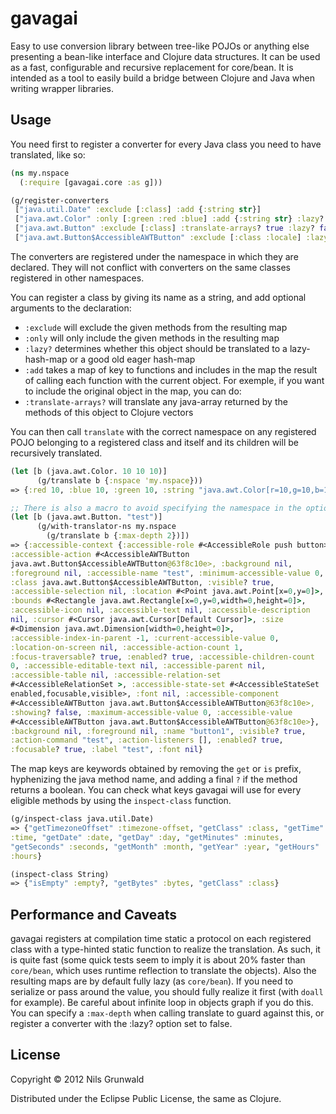 # gavagai

Easy to use conversion library between tree-like POJOs or anything else presenting a bean-like interface and Clojure data structures. It can be used as a fast, configurable and recursive replacement for core/bean. It is intended as a tool to easily build a bridge between Clojure and Java when writing wrapper libraries.

## Usage

You need first to register a converter for every Java class you need to have translated, like so:
```clojure
(ns my.nspace
  (:require [gavagai.core :as g]))

(g/register-converters
 ["java.util.Date" :exclude [:class] :add {:string str}]
 ["java.awt.Color" :only [:green :red :blue] :add {:string str} :lazy? false]
 ["java.awt.Button" :exclude [:class] :translate-arrays? true :lazy? false]
 ["java.awt.Button$AccessibleAWTButton" :exclude [:class :locale] :lazy? false])
```

The converters are registered under the namespace in which they are declared. They will not conflict with converters on the same classes registered in other namespaces.

You can register a class by giving its name as a string, and add optional arguments to the declaration:
  - `:exclude` will exclude the given methods from the resulting map
  - `:only` will only include the given methods in the resulting map
  - `:lazy?` determines whether this object should be translated to a lazy-hash-map or a good old eager hash-map
  - `:add` takes a map of key to functions and includes in the map the result of calling each function with the current object. For exemple, if you want to include the original object in the map, you can do:
  - `:translate-arrays?` will translate any java-array returned by the methods of this object to Clojure vectors

You can then call `translate` with the correct namespace on any registered POJO belonging to a registered class and itself and its children will be recursively translated.

```clojure
(let [b (java.awt.Color. 10 10 10)]
      (g/translate b {:nspace 'my.nspace}))
=> {:red 10, :blue 10, :green 10, :string "java.awt.Color[r=10,g=10,b=10]"}

;; There is also a macro to avoid specifying the namespace in the options:
(let [b (java.awt.Button. "test")]
      (g/with-translator-ns my.nspace
        (g/translate b {:max-depth 2})])
=> {:accessible-context {:accessible-role #<AccessibleRole push button>,
:accessible-action #<AccessibleAWTButton
java.awt.Button$AccessibleAWTButton@63f8c10e>, :background nil,
:foreground nil, :accessible-name "test", :minimum-accessible-value 0,
:class java.awt.Button$AccessibleAWTButton, :visible? true,
:accessible-selection nil, :location #<Point java.awt.Point[x=0,y=0]>,
:bounds #<Rectangle java.awt.Rectangle[x=0,y=0,width=0,height=0]>,
:accessible-icon nil, :accessible-text nil, :accessible-description
nil, :cursor #<Cursor java.awt.Cursor[Default Cursor]>, :size
#<Dimension java.awt.Dimension[width=0,height=0]>,
:accessible-index-in-parent -1, :current-accessible-value 0,
:location-on-screen nil, :accessible-action-count 1,
:focus-traversable? true, :enabled? true, :accessible-children-count
0, :accessible-editable-text nil, :accessible-parent nil,
:accessible-table nil, :accessible-relation-set
#<AccessibleRelationSet >, :accessible-state-set #<AccessibleStateSet
enabled,focusable,visible>, :font nil, :accessible-component
#<AccessibleAWTButton java.awt.Button$AccessibleAWTButton@63f8c10e>,
:showing? false, :maximum-accessible-value 0, :accessible-value
#<AccessibleAWTButton java.awt.Button$AccessibleAWTButton@63f8c10e>},
:background nil, :foreground nil, :name "button1", :visible? true,
:action-command "test", :action-listeners [], :enabled? true,
:focusable? true, :label "test", :font nil}
```

 The map keys are keywords obtained by removing the `get` or `is` prefix, hyphenizing the java method name, and adding a final `?` if the method returns a boolean. You can check what keys gavagai will use for every eligible methods by using the `inspect-class` function.

```clojure
(g/inspect-class java.util.Date)
=> {"getTimezoneOffset" :timezone-offset, "getClass" :class, "getTime"
:time, "getDate" :date, "getDay" :day, "getMinutes" :minutes,
"getSeconds" :seconds, "getMonth" :month, "getYear" :year, "getHours"
:hours}

(inspect-class String)
=> {"isEmpty" :empty?, "getBytes" :bytes, "getClass" :class}
```

## Performance and Caveats

gavagai registers at compilation time static a protocol on each registered class with a type-hinted static function to realize the translation. As such, it is quite fast (some quick tests seem to imply it is about 20% faster than `core/bean`, which uses runtime reflection to translate the objects).
Also the resulting maps are by default fully lazy (as `core/bean`). If you need to serialize or pass around the value, you should fully realize it first (with `doall` for example). Be careful about infinite loop in objects graph if you do this. You can specify a `:max-depth` when calling translate to guard against this, or register a converter with the :lazy? option set to false.

## License

Copyright © 2012 Nils Grunwald

Distributed under the Eclipse Public License, the same as Clojure.
